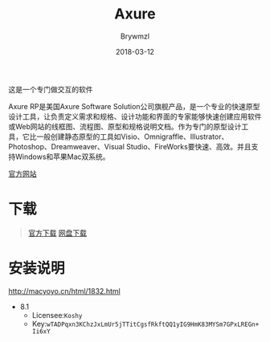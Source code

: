 ﻿---
layout:     post
title:      Axure
date:       2018-03-12
author:     Brywmzl
tags: [交互]
categories: [思维导图]
---
这是一个专门做交互的软件

<!--more-->

Axure RP是美国Axure Software Solution公司旗舰产品，是一个专业的快速原型设计工具，让负责定义需求和规格、设计功能和界面的专家能够快速创建应用软件或Web网站的线框图、流程图、原型和规格说明文档。作为专门的原型设计工具，它比一般创建静态原型的工具如Visio、Omnigraffle、Illustrator、Photoshop、Dreamweaver、Visual Studio、FireWorks要快速、高效。并且支持Windows和苹果Mac双系统。

[官方网站](https://www.axure.com)

# 下载
> [官方下载](https://axure.cachefly.net/AxureRP-Setup.exe)
> [网盘下载](https://pan.baidu.com/s/1Hm-I4d9OMJRK3L_IfYAnNA)

# 安装说明
http://macyoyo.cn/html/1832.html
* 8.1
	* Licensee:`Koshy`
	* Key:`wTADPqxn3KChzJxLmUr5jTTitCgsfRkftQQ1yIG9HmK83MYSm7GPxLREGn+Ii6xY` 